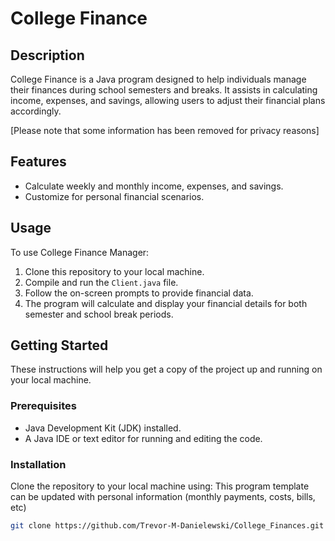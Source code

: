 # College Finance

## Description

College Finance is a Java program designed to help individuals manage their finances during school semesters and breaks. It assists in calculating income, expenses, and savings, allowing users to adjust their financial plans accordingly. 

[Please note that some information has been removed for privacy reasons]

## Features

- Calculate weekly and monthly income, expenses, and savings.
- Customize for personal financial scenarios.

## Usage

To use College Finance Manager:

1. Clone this repository to your local machine.
2. Compile and run the `Client.java` file.
3. Follow the on-screen prompts to provide financial data.
4. The program will calculate and display your financial details for both semester and school break periods.

## Getting Started

These instructions will help you get a copy of the project up and running on your local machine.

### Prerequisites

- Java Development Kit (JDK) installed.
- A Java IDE or text editor for running and editing the code.

### Installation

Clone the repository to your local machine using:
This program template can be updated with personal information (monthly payments, costs, bills, etc)

```bash
git clone https://github.com/Trevor-M-Danielewski/College_Finances.git
